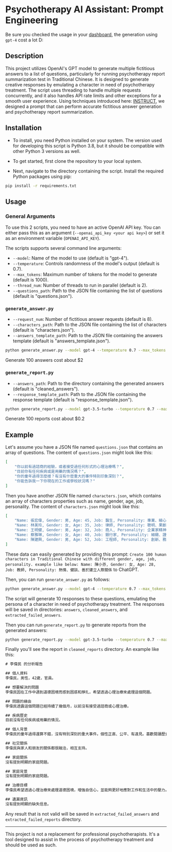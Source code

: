 # Psychotherapy AI Assistant: Prompt Engineering

Be sure you checked the usage in your [dashboard](https://platform.openai.com/account/usage), the generation using `gpt-4` cost a lot D:

## Description

This project utilizes OpenAI's GPT model to generate multiple fictitious answers to a list of questions, particularly for running psychotherapy report summarization test in Traditional Chinese. It is designed to generate creative responses by emulating a character in need of psychotherapy treatment. The script uses threading to handle multiple requests concurrently, and it also handles API rate limits and other exceptions for a smooth user experience.
Using techniques introduced here: [INSTRUCT](https://medium.com/@ickman/instruct-making-llms-do-anything-you-want-ff4259d4b91), we designed a prompt that can perform accurate fictitious answer generation and psychotherapy report summarization.

## Installation

- To install, you need Python installed on your system. The version used for developing this script is Python 3.8, but it should be compatible with other Python 3 versions as well.

- To get started, first clone the repository to your local system.
- Next, navigate to the directory containing the script. Install the required Python packages using pip:

```bash
pip install -r requirements.txt
```

## Usage

### General Arguments

To use this 2 scripts, you need to have an active OpenAI API key. You can either pass this as an argument (`--openai_api_key <your api key>`) or set it as an environment variable (`OPENAI_API_KEY`).

The scripts supports several command line arguments:

- `--model`: Name of the model to use (default is "gpt-4").
- `--temperature`: Controls randomness of the model's output (default is 0.7).
- `--max_tokens`: Maximum number of tokens for the model to generate (default is 1000).
- `--thread_num`: Number of threads to run in parallel (default is 2).
- `--questions_path`: Path to the JSON file containing the list of questions (default is "questions.json").

### `generate_answer.py`

- `--request_num`: Number of fictitious answer requests (default is 8).
- `--characters_path`: Path to the JSON file containing the list of characters (default is "characters.json").
- `--answers_template_path`: Path to the JSON file containing the answers template (default is "answers_template.json").

```bash
python generate_answer.py --model gpt-4 --temperature 0.7 --max_tokens 2000 --thread_num 8 --request_num 10 --questions_path questions.json --characters_path characters.json --answers_template_path answers_template.json --openai_api_key <your-api-key>
```

Generate 100 answers cost about $2

### `generate_report.py`

- `--answers_path`: Path to the directory containing the generated answers (default is "cleaned_answers").
- `--response_template_path`: Path to the JSON file containing the response template (default is "response_template.json").

```bash
python generate_report.py --model gpt-3.5-turbo --temperature 0.7 --max_tokens 1000 --thread_num 2 --questions_path questions.json --response_template_path response_template.json --answers_path ./cleaned_answers/ --openai_api_key <your-api-key>
```

Generate 100 reports cost about $0.2


## Example

Let's assume you have a JSON file named `questions.json` that contains an array of questions. The content of `questions.json` might look like this:

```json
[
    "你以前有過諮商的經驗，或者接受過任何形式的心理治療嗎？",
    "目前你有任何疾病或是用藥的情況嗎？",
    "你的童年過得怎麼樣？有沒有什麼重大的事件特別印象深刻？",
    "你能告訴我一下你現在的工作或學校狀況嗎？"
]
```

Then you have another JSON file named `characters.json`, which contains an array of characters properties such as name, gender, age, job, personality. The content of `characters.json` might look like this:

```json
[
    "Name: 張宏偉, Gender: 男, Age: 45, Job: 醫生, Personality: 專業、細心、有同理心",
    "Name: 林美玲, Gender: 女, Age: 35, Job: 律師, Personality: 聰明、果斷、有堅持",
    "Name: 王明健, Gender: 男, Age: 32, Job: 商人, Personality: 企業家精神、風險承擔能力高",
    "Name: 蔡雅琳, Gender: 女, Age: 40, Job: 銀行家, Personality: 細緻、謹慎、擅長分析",
    "Name: 陳建興, Gender: 男, Age: 52, Job: 工程師, Personality: 創新、務實、有耐心",
]
```

These data can easily generated by providing this prompt: `Create 100 human characters in Traditional Chinese with different gender, age, job, personality. example like below:
Name: 陳小芬, Gender: 女, Age: 28, Job: 教師, Personality: 熱情、健談、善於建立人際關係` to ChatGPT.

Then, you can run `generate_answer.py` as follows:

```bash
python generate_answer.py --model gpt-4 --temperature 0.7 --max_tokens 2000 --thread_num 8 --request_num 10 --questions_path questions.json --characters_path characters.json --answers_template_path answers_template.json --openai_api_key <your-api-key>
```

The script will generate 10 responses to these questions, emulating the persona of a character in need of psychotherapy treatment. The responses will be saved in directories: `answers`, `cleaned_answers`, and `extracted_failed_answers`.

Then you can run `generate_report.py` to generate reports from the generated answers:

```bash
python generate_report.py --model gpt-3.5-turbo --temperature 0.7 --max_tokens 1000 --thread_num 2 --questions_path questions.json --response_template_path response_template.json --answers_path ./cleaned_answers/ --openai_api_key <your-api-key>
```

Finally you'll see the report in `cleaned_reports` directory. An example like this:

```txt
# 李偉民 的分析報告

## 個人資料
李偉民，男性，42歲，官員。

## 想要解決的問題
李偉民因在工作中遇到道德困境而感到困惑和掙扎，希望透過心理治療來處理這個問題。

## 問題的緣由
李偉民透露這個問題已經持續了幾個月，以前沒有接受過諮商或心理治療。

## 疾病歷史
目前沒有任何疾病或用藥的情況。

## 個人背景
李偉民的童年過得還算不錯，沒有特別深刻的重大事件。個性正直、公平、有遠見。喜歡閱讀歷史書籍，擅長溝通協調。

## 社交關係
李偉民與家人和朋友的關係都很融洽，相互支持。

## 家庭關係
沒有提到明顯的家庭問題。

## 家庭背景
沒有提到明顯的家庭問題。

## 治療目標
李偉民希望透過心理治療來處理道德困境，增強自信心，並能夠更好地應對工作和生活中的壓力。

## 遺漏資訊
沒有提到明顯的缺失信息。
```

Any result that is not valid will be saved in `extracted_failed_answers` and `extracted_failed_reports` directory.

---

This project is not a replacement for professional psychotherapists. It's a tool designed to assist in the process of psychotherapy treatment and should be used as such.